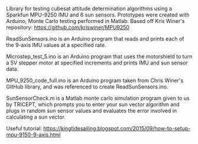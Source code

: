 Library for testing cubesat attitude determination algorithms using a Sparkfun MPU-9250 IMU and 6 sun sensors. Prototypes were created with Arduino, Monte Carlo testing performed in Matlab. Based off Kris Winer's repository: https://github.com/kriswiner/MPU9250


ReadSunSensors.ino is an Arduino program that reads and prints each of the 9-axis IMU values at a specified rate.

Microstep_test_5.ino is an Arduino program that uses the motorshield to turn a 5V stepper motor at specified increments and prints IMU and sun sensor data.

MPU_9250_code_full.ino is an Arduino program taken from Chris Winer's GItHub library, and was referenced to create ReadSunSensors.ino.

SunSensorCheck.m is a Matlab monte carlo simulation program given to us by TRICEPT, which prompts you to enter your sun vector algorithm and plugs in random sun sensor values and evaluates the error involved in calculating a sun vector.

Useful tutorial: https://kingtidesailing.blogspot.com/2015/09/how-to-setup-mpu-9150-9-axis.html

